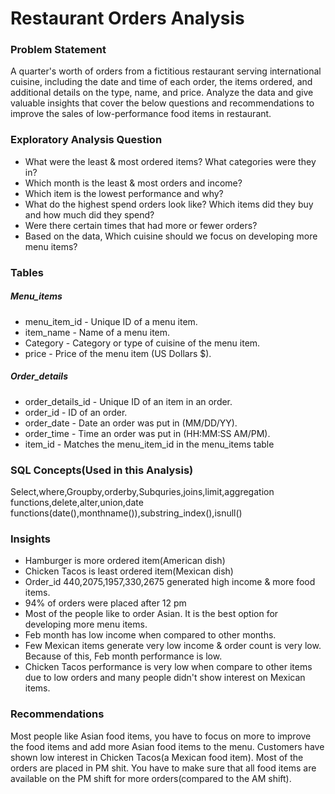  # Restaurant Orders Analysis
 
 ### Problem Statement
 A quarter's worth of orders from a fictitious restaurant serving international cuisine, including the date and time of each order, the items ordered, and additional details on the type, name, and price. Analyze the data and give valuable insights that cover the below questions and recommendations to improve the sales of low-performance food items in restaurant.
 
### Exploratory Analysis Question
* What were the least & most ordered items? What categories were they in?
* Which month is the least & most orders and income?
* Which item is the lowest performance and why?
* What do the highest spend orders look like? Which items did they buy and how much did they spend?
* Were there certain times that had more or fewer orders?
* Based on the data, Which cuisine should we focus on developing more menu items?

### Tables
##### Menu_items
* menu_item_id - Unique ID of a menu item.
* item_name - Name of a menu item.
* Category - Category or type of cuisine of the menu item.
* price - Price of the menu item (US Dollars $).
##### Order_details
* order_details_id - Unique ID of an item in an order.
* order_id - ID of an order.
* order_date - Date an order was put in (MM/DD/YY).
* order_time - Time an order was put in (HH:MM:SS AM/PM).
* item_id - Matches the menu_item_id in the menu_items table

### SQL Concepts(Used in this Analysis)
Select,where,Groupby,orderby,Subquries,joins,limit,aggregation functions,delete,alter,union,date functions(date(),monthname()),substring_index(),isnull()

### Insights
* Hamburger is more ordered item(American dish)
* Chicken Tacos is least ordered item(Mexican dish)
* Order_id 440,2075,1957,330,2675 generated high income & more food items.
* 94% of orders were placed after 12 pm
* Most of the people like to order Asian. It is the best option for developing more menu items.
* Feb month has low income when compared to other months.
* Few Mexican items generate very low income & order count is very low. Because of this, Feb month performance is low.
* Chicken Tacos performance is very low when compare to other items due to low orders and many people didn't show interest on Mexican items.

### Recommendations
Most people like Asian food items, you have to focus on more to improve the food items and add more Asian food items to the menu. Customers have shown low interest in Chicken Tacos(a Mexican food item). Most of the orders are placed in PM shit. You have to make sure that all food items are available on the PM shift for more orders(compared to the AM shift).






           
